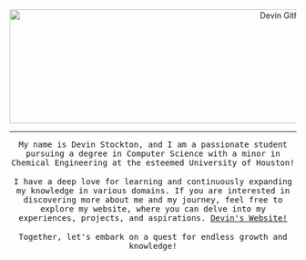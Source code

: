 
<p style="margin: auto" align="center">
  <img width="1000" height= "200" alt="Devin Github Banner" src="https://github.com/theDevin8/devinbanner/blob/8093f8bab4afac6d97d90e0d7c2edd77017466aa/devinBanner.png">
</p>
<hr/>
<p align="center">
  <samp>
    My name is Devin Stockton, and I am a passionate student pursuing a degree in Computer Science with a minor in Chemical Engineering at the esteemed University of Houston!
  </samp>
  <br></br>
  <samp>
    I have a deep love for learning and continuously expanding my knowledge in various domains. If you are interested in discovering more about me and my journey, feel free to explore my website, where you can delve into my     experiences, projects, and aspirations. <a href = "https://devinstockton.netlify.app/" target="_blank"> Devin's Website! </a>
  </samp>
  <br></br>
  <samp>
    Together, let's embark on a quest for endless growth and knowledge!
  </samp>
</p>
